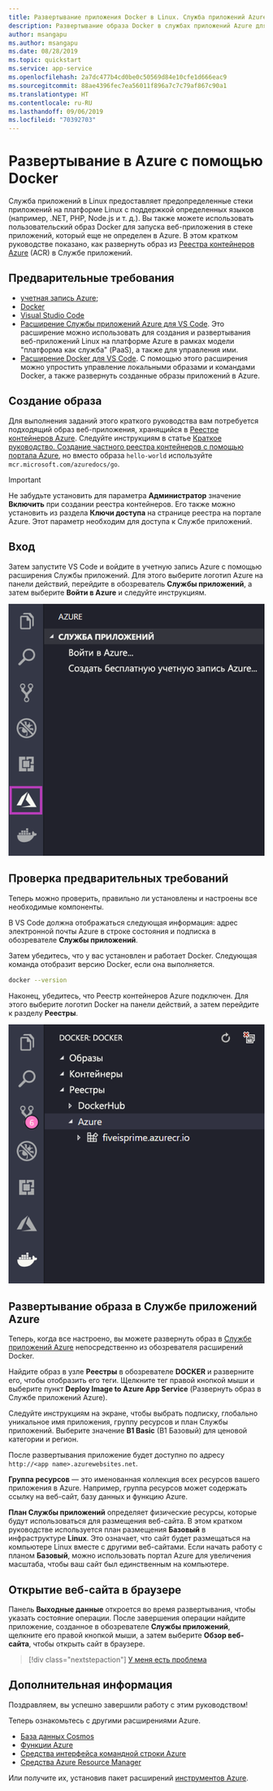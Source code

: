 ```yaml
---
title: Развертывание приложения Docker в Linux. Служба приложений Azure
description: Развертывание образа Docker в службах приложений Azure для Linux
author: msangapu
ms.author: msangapu
ms.date: 08/28/2019
ms.topic: quickstart
ms.service: app-service
ms.openlocfilehash: 2a7dc477b4cd0be0c50569d84e10cfe1d666eac9
ms.sourcegitcommit: 88ae4396fec7ea56011f896a7c7c79af867c90a1
ms.translationtype: HT
ms.contentlocale: ru-RU
ms.lasthandoff: 09/06/2019
ms.locfileid: "70392703"
---
```

# <a name="deploy-to-azure-using-docker"></a>Развертывание в Azure с помощью Docker

Служба приложений в Linux предоставляет предопределенные стеки приложений на платформе Linux с поддержкой определенных языков (например, .NET, PHP, Node.js и т. д.). Вы также можете использовать пользовательский образ Docker для запуска веб-приложения в стеке приложений, который еще не определен в Azure. В этом кратком руководстве показано, как развернуть образ из [Реестра контейнеров Azure](/azure/container-registry) (ACR) в Службе приложений.

## <a name="prerequisites"></a>Предварительные требования

* [учетная запись Azure](https://azure.microsoft.com/free/?utm_source=campaign&utm_campaign=vscode-tutorial-docker-extension&mktingSource=vscode-tutorial-docker-extension);
* [Docker](https://www.docker.com/community-edition)
* [Visual Studio Code](https://code.visualstudio.com/)
* [Расширение Службы приложений Azure для VS Code](vscode:extension/ms-azuretools.vscode-azureappservice). Это расширение можно использовать для создания и развертывания веб-приложений Linux на платформе Azure в рамках модели "платформа как служба" (PaaS), а также для управления ими.
* [Расширение Docker для VS Code](vscode:extension/ms-azuretools.vscode-docker). С помощью этого расширения можно упростить управление локальными образами и командами Docker, а также развернуть созданные образы приложений в Azure.

## <a name="create-an-image"></a>Создание образа

Для выполнения заданий этого краткого руководства вам потребуется подходящий образ веб-приложения, хранящийся в [Реестре контейнеров Azure](/azure/container-registry). Следуйте инструкциям в статье [Краткое руководство. Создание частного реестра контейнеров с помощью портала Azure](/azure/container-registry/container-registry-get-started-portal), но вместо образа `hello-world` используйте `mcr.microsoft.com/azuredocs/go`.

> [!IMPORTANT]
> Не забудьте установить для параметра **Администратор** значение **Включить** при создании реестра контейнеров. Его также можно установить из раздела **Ключи доступа** на странице реестра на портале Azure. Этот параметр необходим для доступа к Службе приложений.

## <a name="sign-in"></a>Вход

Затем запустите VS Code и войдите в учетную запись Azure с помощью расширения Службы приложений. Для этого выберите логотип Azure на панели действий, перейдите в обозреватель **Службы приложений**, а затем выберите **Войти в Azure** и следуйте инструкциям.

![Вход в Azure](./media/quickstart-docker/sign-in.png)

## <a name="check-prerequisites"></a>Проверка предварительных требований

Теперь можно проверить, правильно ли установлены и настроены все необходимые компоненты.

В VS Code должна отображаться следующая информация: адрес электронной почты Azure в строке состояния и подписка в обозревателе **Службы приложений**.

Затем убедитесь, что у вас установлен и работает Docker. Следующая команда отобразит версию Docker, если она выполняется.

```bash
docker --version
```

Наконец, убедитесь, что Реестр контейнеров Azure подключен. Для этого выберите логотип Docker на панели действий, а затем перейдите к разделу **Реестры**.

![Реестры](./media/quickstart-docker/registries.png)

## <a name="deploy-the-image-to-azure-app-service"></a>Развертывание образа в Службе приложений Azure

Теперь, когда все настроено, вы можете развернуть образ в [Службе приложений Azure](https://azure.microsoft.com/services/app-service/) непосредственно из обозревателя расширений Docker.

Найдите образ в узле **Реестры** в обозревателе **DOCKER** и разверните его, чтобы отобразить его теги. Щелкните тег правой кнопкой мыши и выберите пункт **Deploy Image to Azure App Service** (Развернуть образ в Службе приложений Azure).

Следуйте инструкциям на экране, чтобы выбрать подписку, глобально уникальное имя приложения, группу ресурсов и план Службы приложений. Выберите значение **B1 Basic** (B1 Базовый) для ценовой категории и регион.

После развертывания приложение будет доступно по адресу `http://<app name>.azurewebsites.net`.

**Группа ресурсов** — это именованная коллекция всех ресурсов вашего приложения в Azure. Например, группа ресурсов может содержать ссылку на веб-сайт, базу данных и функцию Azure.

**План Службы приложений** определяет физические ресурсы, которые будут использоваться для размещения веб-сайта. В этом кратком руководстве используется план размещения **Базовый** в инфраструктуре **Linux**. Это означает, что сайт будет размещаться на компьютере Linux вместе с другими веб-сайтами. Если начать работу с планом **Базовый**, можно использовать портал Azure для увеличения масштаба, чтобы ваш сайт был единственным на компьютере.

## <a name="browse-the-website"></a>Открытие веб-сайта в браузере

Панель **Выходные данные** откроется во время развертывания, чтобы указать состояние операции. После завершения операции найдите приложение, созданное в обозревателе **Службы приложений**, щелкните его правой кнопкой мыши, а затем выберите **Обзор веб-сайта**, чтобы открыть сайт в браузере.

> [!div class="nextstepaction"]
> [У меня есть проблема](https://www.research.net/r/PWZWZ52?tutorial=quickstart-docker&step=deploy-app)

## <a name="next-steps"></a>Дополнительная информация

Поздравляем, вы успешно завершили работу с этим руководством!

Теперь ознакомьтесь с другими расширениями Azure.

* [База данных Cosmos](https://marketplace.visualstudio.com/items?itemName=ms-azuretools.vscode-cosmosdb)
* [Функции Azure](https://marketplace.visualstudio.com/items?itemName=ms-azuretools.vscode-azurefunctions)
* [Средства интерфейса командной строки Azure](https://marketplace.visualstudio.com/items?itemName=ms-vscode.azurecli)
* [Средства Azure Resource Manager](https://marketplace.visualstudio.com/items?itemName=msazurermtools.azurerm-vscode-tools)

Или получите их, установив пакет расширений [инструментов Azure](https://marketplace.visualstudio.com/items?itemName=ms-vscode.vscode-node-azure-pack).
